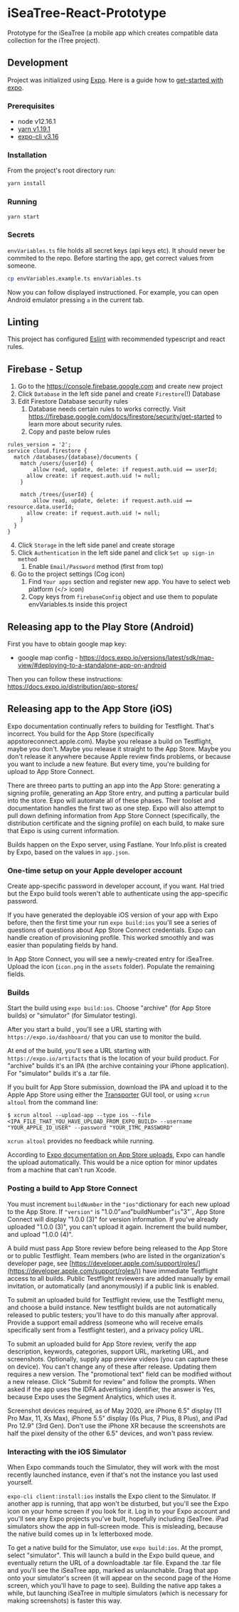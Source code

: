 # iSeaTree-React-Prototype

Prototype for the iSeaTree (a mobile app which creates compatible data collection for the iTree project).

## Development

Project was initialized using [Expo](https://expo.io). Here is a guide how to [get-started with expo](https://docs.expo.io/versions/latest/get-started/installation).

### Prerequisites

- node v12.16.1
- [yarn v1.19.1](https://yarnpkg.com)
- [expo-cli v3.16](https://www.npmjs.com/package/expo-cli)

### Installation

From the project's root directory run:

```bash
yarn install
```

### Running

```bash
yarn start
```

### Secrets

`envVariables.ts` file holds all secret keys (api keys etc). It should never be commited to the repo. Before starting the app, get correct values from someone.

```bash
cp envVariables.example.ts envVariables.ts
```

Now you can follow displayed instructioned. For example, you can open Android emulator pressing `a` in the current tab.

## Linting

This project has configured [Eslint](https://eslint.org/) with recommended typescript and react rules.

## Firebase - Setup

1. Go to the https://console.firebase.google.com and create new project
2. Click `Database` in the left side panel and create `Firestore`(!) Database
3. Edit Firestore Database security rules
   1. Database needs certain rules to works correctly. Visit https://firebase.google.com/docs/firestore/security/get-started to learn more about security rules.
   2. Copy and paste below rules

```
rules_version = '2';
service cloud.firestore {
  match /databases/{database}/documents {
    match /users/{userId} {
    	allow read, update, delete: if request.auth.uid == userId;
      allow create: if request.auth.uid != null;
    }

    match /trees/{userId} {
    	allow read, update, delete: if request.auth.uid == resource.data.userId;
      allow create: if request.auth.uid != null;
    }
  }
}
```
4. Click `Storage` in the left side panel and create storage
5. Click `Authentication` in the left side panel and click `Set up sign-in method`
   1. Enable `Email/Password` method (first from top)
6. Go to the project settings (Cog icon)
   1. Find `Your apps` section and register new app. You have to select web platform (</> icon)
   2. Copy keys from `firebaseConfig` object and use them to populate envVariables.ts inside this project


## Releasing app to the Play Store (Android)

First you have to obtain google map key:
- google map config - https://docs.expo.io/versions/latest/sdk/map-view/#deploying-to-a-standalone-app-on-android

Then you can follow these instructions: https://docs.expo.io/distribution/app-stores/

## Releasing app to the App Store (iOS)

Expo documentation continually refers to building for Testflight. That's incorrect. You build for the App Store 
(specifically appstoreconnect.apple.com). Maybe you release a build on Testflight, maybe you don't. Maybe you release
it straight to the App Store. Maybe you don't release it anywhere because Apple review finds problems, or because you
want to include a new feature. But every time, you're building for upload to App Store Connect.

There are threeo parts to putting an app into the App Store: generating a signing profile, generating an App Store
entry, and putting a particular build into the store. Expo will automate all of these phases. Their toolset and
documentation handles the first two as one step. Expo will also attempt to pull down defining information
from App Store Connect (specifically, the distribution certificate and the signing profile) on each build,
to make sure that Expo is using current information.

Builds happen on the Expo server, using Fastlane. Your Info.plist is created by Expo, based on the values in 
`app.json`.

### One-time setup on your Apple developer account

Create app-specific password in developer account, if you want. Hal tried but the Expo build tools weren't able to authenticate using the app-specific password.

If you have generated the deployable iOS version of your app with Expo before, then the first time your 
run `expo build:ios` you'll see a series of questions of 
questions about App Store Connect credentials. Expo can handle creation of provisioning profile. This worked smoothly 
and was easier than populating fields by hand.

In App Store Connect, you will see a newly-created entry for iSeaTree. Upload the icon (`icon.png` in 
the `assets` folder). Populate the remaining fields.

### Builds
Start the build using `expo build:ios`. Choose "archive" (for App
Store builds) or "simulator" (for Simulator testing).

After you start a build , you'll see a URL starting with `https://expo.io/dashboard/` that 
you can use to monitor the build.

At end of the build, you'll see a URL starting with `https://expo.io/artifacts`
that is the location of your build product. For "archive" builds it's
an  IPA (the archive containing your iPhone application). For
"simulator" builds it's a .tar file.

If you built for App Store submission, download the IPA and upload it to the
Apple App Store using either the [Transporter](https://apps.apple.com/us/app/transporter/id1450874784?mt=12) GUI tool,
or using `xcrun altool` from the command line:

```
$ xcrun altool --upload-app --type ios --file <IPA_FILE_THAT_YOU_HAVE_UPLOAD_FROM_EXPO_BUILD> --username "YOUR_APPLE_ID_USER" --password "YOUR_ITMC_PASSWORD"
```

`xcrun altool` provides no feedback while running.

According to [Expo documentation on App Store uploads](https://docs.expo.io/distribution/uploading-apps/#22-if-you-choose-to-upload-your), 
Expo can handle the upload automatically. This would be a nice option for minor updates from a machine that can't 
run Xcode.

### Posting a build to App Store Connect

You must increment `buildNumber` in the `"ios"`dictionary for each new upload to the App Store. If `"version"` 
is "1.0.0"` and `"buildNumber"` is `"3"`, App Store Connect will display "1.0.0 (3)" for version information.
If you've already uploaded "1.0.0 (3)", you can't upload it again. Increment the build number, and upload "1.0.0 (4)".

A build must pass App Store review before being released to the App Store or to public Testflight. Team members
(who are listed in the organization's developer page, 
see [https://developer.apple.com/support/roles/](https://developer.apple.com/support/roles/)) have immediate
Testflight access to all builds. Public Testflight reviewers are added
manually by email invitation, or automatically (and anonymously) if a
public link is enabled.

To submit an uploaded build for Testflight review, use the Testflight menu,
and choose a build instance. New testflight builds are not
automatically released to public testers; you'll have to do this
manually after approval. Provide a support email address (someone who
will receive emails specifically sent from a Testflight tester), and a
privacy policy URL.

To submit an uploaded build for App Store review, verify the app
description, keywords, categories, support URL, marketing URL, and screenshots. 
Optionally, supply app preview videos (you can capture these
on device). You can't change
any of these after release. Updating them requires a new
version. The "promotional text" field can be modified without a new
release. Click "Submit for review" and follow the prompts. When asked
if the app uses the IDFA advertising identifier, the answer is Yes,
because Expo uses the Segment Analytics, which uses it.

Screenshot devices required, as of May 2020, are iPhone
6.5" display (11 Pro Max, 11, Xs Max), iPhone 5.5" display (6s Plus, 7
Plus, 8 Plus), and iPad Pro 12.9" (3rd Gen). Don't use
the iPhone XR because the screenshots are half the pixel density of
the other 6.5" devices, and won't pass review.

### Interacting with the iOS Simulator

When Expo commands touch the Simulator, they will work with the most
recently launched instance, even if that's not the instance you last
used yourself.

`expo-cli client:install:ios` installs the Expo client to the
Simulator. If another app is running, that app won't be disturbed, but
you'll see the Expo icon on your home screen if you look for it. Log
in to your Expo account and you'll see any Expo projects you've built,
hopefully including iSeaTree. iPad
simulators show the app in full-screen mode. This is misleading,
because the native build comes up in 1x letterboxed mode.

To get a native build for the Simulator, use `expo build:ios`. At the
prompt, select "simulator". This will launch a build in the Expo
build queue, and eventually return the URL of a downloadtable .tar
file. Expand the .tar file and you'll see the iSeaTree app, marked as
unlaunchable. Drag that app onto your simulator's screen (it will
appear on the second page of the Home screen, which you'll have to
page to see). Building the
native app takes a while, but launching iSeaTree in multiple
simulators (which is necessary for making screenshots) is faster this
way.


